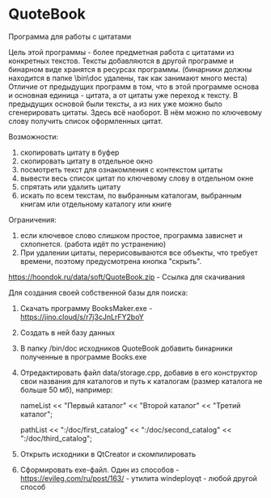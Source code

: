 # QuoteBook
Программа для работы с цитатами

Цель этой программы - более предметная работа с цитатами из конкретных текстов. 
Тексты добавляются в другой программе и бинарном виде хранятся в ресурсах программы.
(бинарники должны находится в папке \bin\doc удалены, так как занимают много места)
Отличие от предыдущих программ в том, что в этой программе основа и основная единица - цитата, а от цитаты уже переход к тексту. В предыдущих основой были тексты, а из них уже можно было сгенерировать цитаты. Здесь всё наоборот. В нём можно по ключевому слову получить список оформленных цитат.

Возможности:
1) скопировать цитату в буфер
2) скопировать цитату в отдельное окно
3) посмотреть текст для ознакомления с контекстом цитаты
4) вывести весь список цитат по ключевому слову в отдельном окне
5) спрятать или удалить цитату
6) искать по всем текстам, по выбранным каталогам, выбранным книгам или отдельному каталогу или книге

Ограничения:
1) если ключевое слово слишком простое, программа зависнет и схлопнется. (работа идёт по устранению)
2) При удалении цитаты, перерисовываются все объекты, что требует времени, поэтому предусмотрена кнопка "скрыть". 


 https://hoondok.ru/data/soft/QuoteBook.zip - Ссылка для скачивания
 
 
 Для создания своей собственной базы для поиска:
 
 1) Скачать программу BooksMaker.exe - https://jino.cloud/s/r7j3cJnLrFY2boY
 2) Создать в ней базу данных
 3) В папку /bin/doc исходников QuoteBook добавить бинарники полученные в программе Books.exe
 4) Отредактировать файл data/storage.cpp, добавив в его конструктор свои названия для каталогов и путь к каталогам (размер каталога не больше 50 мб), например:
 
    nameList       << "Первый каталог"
                   << "Второй каталог"
                   << "Третий каталог";

    pathList     << ":/doc/first_catalog"
                 << ":/doc/second_catalog"
                 << ":/doc/third_catalog";

  5) Открыть исходники в QtCreator и скомпилировать 
  6) Сформировать exe-файл. Один из способов
    - https://evileg.com/ru/post/163/ - утилита windeployqt
	- любой другой способ